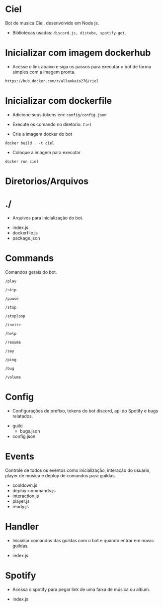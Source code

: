 # Ciel
Bot de musica Ciel, desenvolvido em Node js.
+ Bibliotecas usadas: `discord.js, distube, spotify-get.`

# Inicializar com imagem dockerhub
+ Acesse o link abaixo e siga os passos para executar o bot de forma simples com a imagem pronta.
```
https://hub.docker.com/r/allankaio276/ciel
```

# Inicializar com dockerfile
+ Adicione seus tokens em: ``config/config.json``
+ Execute os comando no diretorio: ``Ciel``
  
+ Crie a imagem docker do bot
```
docker build . -t ciel
```
+ Coloque a imagem para executar
```
docker run ciel
```

# Diretorios/Arquivos

# ./

- Arquivos para inicialização do bot.
+ index.js
+ dockerfile.js
+ package.json

# Commands

Comandos gerais do bot.
```
/play
```
```
/skip
```
```
/pause
```
```
/stop
```
```
/stoploop
```
```
/invite
```
```
/help
```
```
/resume
```
```
/say
```
```
/ping
```
```
/bug
```
```
/volume
```

# Config

- Configurações de prefixo, tokens do bot discord, api do Spotify e bugs relatados.
+ guild
    + bugs.json
+ config.json

# Events

Controle de todos os eventos como inicialização, interação do usuario, player de musica e deploy de comandos para guildas.

+ cooldown.js
+ deploy-commands.js
+ interaction.js
+ player.js
+ ready.js

# Handler

- Inicialiar comandos das guildas com o bot e quando entrar em novas guildas.
+ index.js

# Spotify

- Acessa o spotify para pegar link de uma faixa de música ou album.
+ index.js
